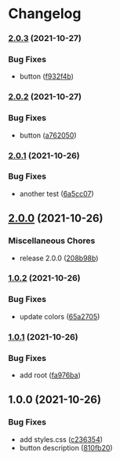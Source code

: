 # Changelog

### [2.0.3](https://www.github.com/dorsaffrigui/fds-test/compare/fds-button-v2.0.2...fds-button-v2.0.3) (2021-10-27)


### Bug Fixes

* button ([f932f4b](https://www.github.com/dorsaffrigui/fds-test/commit/f932f4bf37683fe828a2c09f9ab8a0fa2403fcbd))

### [2.0.2](https://www.github.com/dorsaffrigui/fds-test/compare/fds-button-v2.0.1...fds-button-v2.0.2) (2021-10-27)


### Bug Fixes

* button ([a762050](https://www.github.com/dorsaffrigui/fds-test/commit/a762050bc9dfef4ecac600305eff1cdf881b42c8))

### [2.0.1](https://www.github.com/dorsaffrigui/fds-test/compare/fds-button-v2.0.0...fds-button-v2.0.1) (2021-10-26)


### Bug Fixes

* another test ([6a5cc07](https://www.github.com/dorsaffrigui/fds-test/commit/6a5cc073893223488d3ffa04910daf7f9be8f282))

## [2.0.0](https://www.github.com/dorsaffrigui/fds-test/compare/fds-button-v1.0.2...fds-button-v2.0.0) (2021-10-26)


### Miscellaneous Chores

* release 2.0.0 ([208b98b](https://www.github.com/dorsaffrigui/fds-test/commit/208b98ba5ef9439134c8b4e8e7eaf923dc5199d9))

### [1.0.2](https://www.github.com/dorsaffrigui/fds-test/compare/fds-button-v1.0.1...fds-button-v1.0.2) (2021-10-26)


### Bug Fixes

* update colors ([65a2705](https://www.github.com/dorsaffrigui/fds-test/commit/65a27051e70d8408be89569306bed00cd7bf2651))

### [1.0.1](https://www.github.com/dorsaffrigui/fds-test/compare/fds-button-v1.0.0...fds-button-v1.0.1) (2021-10-26)


### Bug Fixes

* add root ([fa976ba](https://www.github.com/dorsaffrigui/fds-test/commit/fa976ba2462ceb24c1cf62a4a4387e69f433accb))

## 1.0.0 (2021-10-26)


### Bug Fixes

* add styles.css ([c236354](https://www.github.com/dorsaffrigui/fds-test/commit/c2363545a9c175ccbfabf82d5951dc914701e52f))
* button description ([810fb20](https://www.github.com/dorsaffrigui/fds-test/commit/810fb204ec33c67def7c87c282d7ff3702c3c936))
